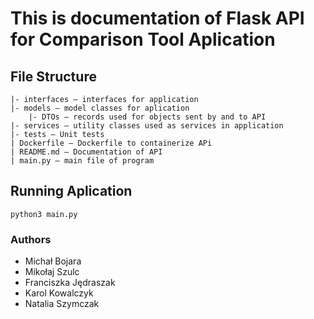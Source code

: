 # This is documentation of Flask API for Comparison Tool Aplication

## File Structure 
```
|- interfaces – interfaces for application
|- models – model classes for aplication
    |- DTOs – records used for objects sent by and to API
|- services – utility classes used as services in application
|- tests – Unit tests
| Dockerfile – Dockerfile to containerize APi
| README.md – Documentation of API
| main.py – main file of program
```
## Running Aplication
`python3 main.py`

### Authors
- Michał Bojara 
- Mikołaj Szulc
- Franciszka Jędraszak
- Karol Kowalczyk 
- Natalia Szymczak